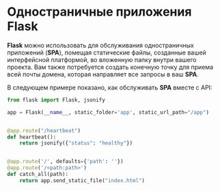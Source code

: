 # Одностраничные приложения Flask

**Flask** можно использовать для обслуживания одностраничных приложений (**SPA**), помещая статические файлы, созданные вашей интерфейсной платформой, во вложенную папку внутри вашего проекта. Вам также потребуется создать конечную точку для приема всей почты домена, которая направляет все запросы в ваш **SPA**.

В следующем примере показано, как обслуживать **SPA** вместе с API:

```python
from flask import Flask, jsonify

app = Flask(__name__, static_folder='app', static_url_path="/app")


@app.route("/heartbeat")
def heartbeat():
    return jsonify({"status": "healthy"})


@app.route('/', defaults={'path': ''})
@app.route('/<path:path>')
def catch_all(path):
    return app.send_static_file("index.html")
```
